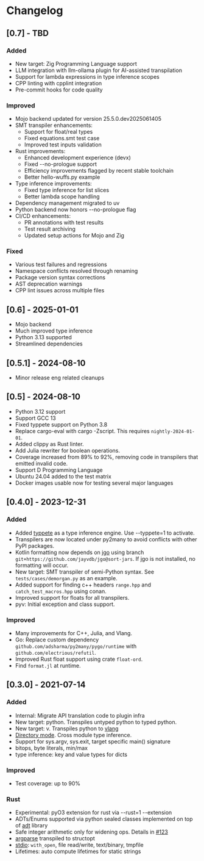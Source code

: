 # Changelog

## [0.7] - TBD

### Added

- New target: Zig Programming Language support
- LLM integration with llm-ollama plugin for AI-assisted transpilation
- Support for lambda expressions in type inference scopes
- CPP linting with cpplint integration
- Pre-commit hooks for code quality

### Improved

- Mojo backend updated for version 25.5.0.dev2025061405
- SMT transpiler enhancements:
  - Support for float/real types
  - Fixed equations.smt test case
  - Improved test inputs validation
- Rust improvements:
  - Enhanced development experience (devx)
  - Fixed --no-prologue support
  - Efficiency improvements flagged by recent stable toolchain
  - Better hello-wuffs.py example
- Type inference improvements:
  - Fixed type inference for list slices
  - Better lambda scope handling
- Dependency management migrated to uv
- Python backend now honors --no-prologue flag
- CI/CD enhancements:
  - PR annotations with test results
  - Test result archiving
  - Updated setup actions for Mojo and Zig

### Fixed

- Various test failures and regressions
- Namespace conflicts resolved through renaming
- Package version syntax corrections
- AST deprecation warnings
- CPP lint issues across multiple files

## [0.6] - 2025-01-01

- Mojo backend
- Much improved type inference
- Python 3.13 supported
- Streamlined dependencies

## [0.5.1] - 2024-08-10

- Minor release eng related cleanups

## [0.5] - 2024-08-10

- Python 3.12 support
- Support GCC 13
- Fixed typpete support on Python 3.8
- Replace cargo-eval with cargo -Zscript.  This requires `nightly-2024-01-01`.
- Added clippy as Rust linter.
- Add Julia rewriter for boolean operations.
- Coverage increased from 89% to 92%,
  removing code in transpilers that emitted invalid code.
- Support D Programming Language
- Ubuntu 24.04 added to the test matrix
- Docker images usable now for testing several major languages

## [0.4.0] - 2023-12-31

### Added

- Added [typpete](https://github.com/adsharma/Typpete) as a type inference engine.
  Use --typpete=1 to activate.
- Transpilers are now located under py2many to avoid conflicts with other PyPI packages.
- Kotlin formatting now depends on [jgo](https://pypi.org/project/jgo/) using branch
  `git+https://github.com/jayvdb/jgo@sort-jars`.
  If jgo is not installed, no formatting will occur.
- New target: SMT transpiler of semi-Python syntax.  See `tests/cases/demorgan.py` as an example.
- Added support for finding c++ headers `range.hpp` and `catch_test_macros.hpp` using conan.
- Improved support for floats for all transpilers.
- pyv: Initial exception and class support.

### Improved

- Many improvements for C++, Julia, and Vlang.
- Go: Replace custom dependency `github.com/adsharma/py2many/pygo/runtime` with
  `github.com/electrious/refutil`.
- Improved Rust float support using crate `float-ord`.
- Find `format.jl` at runtime.

## [0.3.0] - 2021-07-14

### Added

- Internal: Migrate API translation code to plugin infra
- New target: python. Transpiles untyped python to typed python.
- New target: v. Transpiles python to [vlang](https://vlang.io)
- [Directory mode](https://github.com/adsharma/py2many/tree/main/tests/dir_cases). Cross module type inference.
- Support for sys.argv, sys.exit, target specific main() signature
- bitops, byte literals, min/max
- type inference: key and value types for dicts

### Improved

- Test coverage: up to 90%

### Rust

- Experimental: pyO3 extension for rust via --rust=1 --extension
- ADTs/Enums supported via python sealed classes implemented on top of [adt](https://github.com/jspahrsummers/adt) library
- Safe integer arithmetic only for widening ops. Details in [#123](https://github.com/adsharma/py2many/issues/123)
- [argparse](https://github.com/adsharma/py2many/blob/main/tests/expected/fib_with_argparse.rs) transpiled to structopt
- [stdio](https://github.com/adsharma/py2many/blob/main/tests/expected/with_open.rs): `with_open`, file read/write, text/binary, tmpfile
- Lifetimes: auto compute lifetimes for static strings
